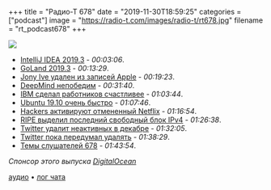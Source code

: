 +++
title = "Радио-Т 678"
date = "2019-11-30T18:59:25"
categories = ["podcast"]
image = "https://radio-t.com/images/radio-t/rt678.jpg"
filename = "rt_podcast678"
+++

![](https://radio-t.com/images/radio-t/rt678.jpg)

- [IntelliJ IDEA 2019.3](https://blog.jetbrains.com/idea/2019/11/intellij-idea-2019-3-better-performance-and-quality/) - *00:03:06*.
- [GoLand 2019.3](https://blog.jetbrains.com/go/2019/11/29/goland-2019-3/) - *00:13:29*.
- [Jony Ive удален из записей Apple](https://www.theverge.com/2019/11/28/20986838/jony-ive-last-day-apple) - *00:19:23*.
- [DeepMind непобедим](https://www.theverge.com/2019/11/27/20985260/ai-go-alphago-lee-se-dol-retired-deepmind-defeat) - *00:31:40*.
- [IBM сделал работников счастливее](https://www.computerworld.com/article/3452847/ibm-mac-users-are-happier-and-more-productive.html) - *01:03:44*.
- [Ubuntu 19.10 очень быстро](https://arstechnica.com/gadgets/2019/11/ubuntu-19-10-quite-simply-the-best-ubuntu-canonical-has-ever-released/) - *01:07:46*.
- [Hackers активируют отмененный Netflix](https://www.businessinsider.com/netflix-hackers-reactivating-canceled-accounts-2019-11) - *01:16:54*.
- [RIPE выделил последний свободный блок IPv4](http://www.opennet.ru/opennews/art.shtml?num=51929) - *01:26:38*.
- [Twitter удалит неактивных в декабре](https://www.theverge.com/2019/11/26/20984328/twitter-removing-inactive-accounts-usernames-available-date) - *01:32:05*.
- [Twitter пока передумал удалять](https://www.axios.com/twitter-pauses-plan-to-delete-inactive-accounts-56b33547-b3e6-421d-ba18-255073ff4190.html) - *01:38:29*.
- [Темы слушателей 678](https://radio-t.com/p/2019/11/26/prep-678/) - *01:43:54*.

*Спонсор этого выпуска [DigitalOcean](https://www.digitalocean.com)*


[аудио](https://cdn.radio-t.com/rt_podcast678.mp3) • [лог чата](https://chat.radio-t.com/logs/radio-t-678.html)
<audio src="https://cdn.radio-t.com/rt_podcast678.mp3" preload="none"></audio>
